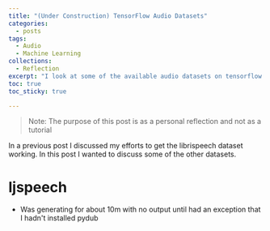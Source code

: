 ```yaml
---
title: "(Under Construction) TensorFlow Audio Datasets"
categories:
  - posts
tags:
  - Audio
  - Machine Learning
collections:
  - Reflection
excerpt: "I look at some of the available audio datasets on tensorflow datasets"
toc: true
toc_sticky: true

---
```

> Note: The purpose of this post is as a personal reflection and not as a tutorial

In a previous post I discussed my efforts to get the librispeech dataset working. In this post I wanted to discuss some of the other datasets.

# ljspeech
* Was generating for about 10m with no output until had an exception that I hadn't installed pydub
